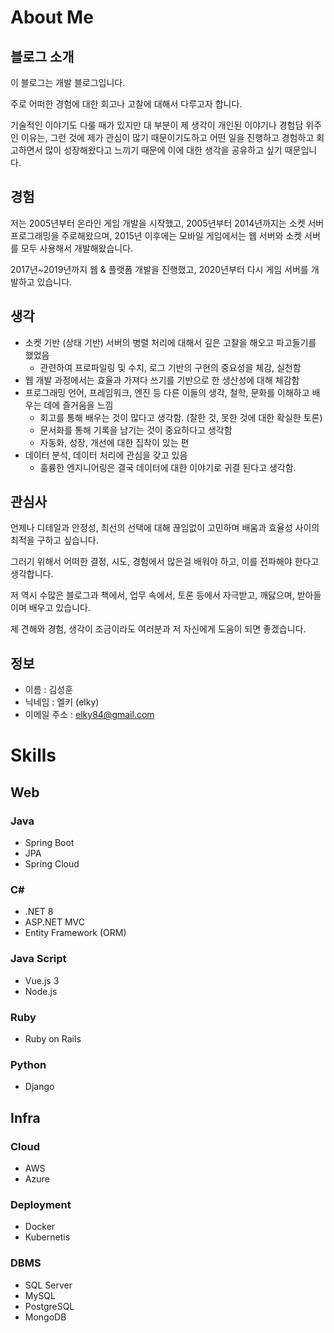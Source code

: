 # About Me

## 블로그 소개

이 블로그는 개발 블로그입니다.

주로 어떠한 경험에 대한 회고나 고찰에 대해서 다루고자 합니다. 

기술적인 이야기도 다룰 때가 있지만 대 부분이 제 생각이 개인된 이야기나 경험담 위주인 이유는, 그런 것에 제가 관심이 많기 때문이기도하고 어떤 일을 진행하고 경험하고 회고하면서 많이 성장해왔다고 느끼기 때문에 이에 대한 생각을 공유하고 싶기 때문입니다.

## 경험

저는 2005년부터 온라인 게임 개발을 시작했고, 2005년부터 2014년까지는 소켓 서버 프로그래밍을 주로해왔으며, 2015년 이후에는 모바일 게임에서는 웹 서버와 소켓 서버를 모두 사용해서 개발해왔습니다.

2017년~2019년까지 웹 & 플랫폼 개발을 진행했고, 2020년부터 다시 게임 서버를 개발하고 있습니다.

## 생각
* 소켓 기반 (상태 기반) 서버의 병렬 처리에 대해서 깊은 고찰을 해오고 파고들기를 했었음
  * 관련하여 프로파일링 및 수치, 로그 기반의 구현의 중요성을 체감, 실천함
* 웹 개발 과정에서는 효율과 가져다 쓰기를 기반으로 한 생산성에 대해 체감함
* 프로그래밍 언어, 프레임워크, 엔진 등 다른 이들의 생각, 철학, 문화를 이해하고 배우는 데에 즐거움을 느낌
  * 회고를 통해 배우는 것이 많다고 생각함. (잘한 것, 못한 것에 대한 확실한 토론)
  * 문서화를 통해 기록을 남기는 것이 중요하다고 생각함
  * 자동화, 성장, 개선에 대한 집착이 있는 편
* 데이터 분석, 데이터 처리에 관심을 갖고 있음
  * 훌륭한 엔지니어링은 결국 데이터에 대한 이야기로 귀결 된다고 생각함.


## 관심사

언제나 디테일과 안정성, 최선의 선택에 대해 끊임없이 고민하며 배움과 효율성 사이의 최적을 구하고 싶습니다.

그러기 위해서 어떠한 결정, 시도, 경험에서 많은걸 배워야 하고, 이를 전파해야 한다고 생각합니다.

저 역시 수많은 블로그과 책에서, 업무 속에서, 토론 등에서 자극받고, 깨닳으며, 받아들이며 배우고 있습니다.

제 견해와 경험, 생각이 조금이라도 여러분과 저 자신에게 도움이 되면 좋겠습니다.

## 정보

* 이름 : 김성훈
* 닉네임 : 엘키 (elky)
* 이메일 주소 : <elky84@gmail.com>

# Skills

## Web

### Java
* Spring Boot
* JPA
* Spring Cloud

### C#
* .NET 8
* ASP.NET MVC
* Entity Framework (ORM)

### Java Script
* Vue.js 3
* Node.js

### Ruby
* Ruby on Rails

### Python
* Django

## Infra
### Cloud
* AWS
* Azure

### Deployment
* Docker
* Kubernetis

### DBMS
* SQL Server
* MySQL
* PostgreSQL
* MongoDB